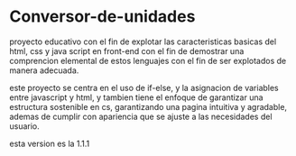 # Conversor-de-unidades

proyecto educativo con el fin de explotar las caracteristicas basicas del html, css y java script en front-end con el fin de demostrar una comprencion elemental de estos lenguajes con el fin de ser explotados de manera adecuada.

este proyecto se centra en el uso de if-else, y la asignacion de variables entre javascript y html, y tambien tiene el enfoque de garantizar una estructura sostenible en cs, garantizando una pagina intuitiva y agradable, ademas de cumplir con apariencia que se ajuste a las necesidades del usuario.

esta version es la 1.1.1
